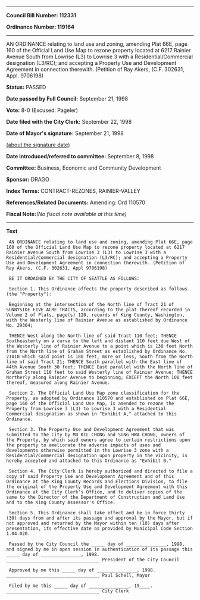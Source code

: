 

********

**Council Bill Number: 112331**
   
**Ordinance Number: 119164**
********

 AN ORDINANCE relating to land use and zoning, amending Plat 66E, page 160 of the Official Land Use Map to rezone property located at 6217 Rainier Avenue South from Lowrise (L3) to Lowrise 3 with a Residential/Commercial designation (L3/RC); and accepting a Property Use and Development Agreement in connection therewith. (Petition of Ray Akers, (C.F. 302631, Appl. 9706198)

**Status:** PASSED
   
**Date passed by Full Council:** September 21, 1998
   
**Vote:** 8-0 (Excused: Pageler)
   
**Date filed with the City Clerk:** September 22, 1998
   
**Date of Mayor's signature:** September 21, 1998
   
[(about the signature date)](/~public/approvaldate.htm)
   
   
   
**Date introduced/referred to committee:** September 8, 1998
   
**Committee:** Business, Economic and Community Development
   
**Sponsor:** DRAGO
   
   
**Index Terms:** CONTRACT-REZONES, RAINIER-VALLEY

**References/Related Documents:** Amending: Ord 110570

**Fiscal Note:**_(No fiscal note available at this time)_

********

**Text**
   
```
 AN ORDINANCE relating to land use and zoning, amending Plat 66E, page 160 of the Official Land Use Map to rezone property located at 6217 Rainier Avenue South from Lowrise 3 (L3) to Lowrise 3 with a Residential/Commercial designation (L3/RC); and accepting a Property Use and Development Agreement in connection therewith. (Petition of Ray Akers, (C.F. 302631, Appl 9706198)

 BE IT ORDAINED BY THE CITY OF SEATTLE AS FOLLOWS:

 Section 1. This Ordinance affects the property described as follows (the "Property"):

 Beginning at the intersection of the North line of Tract 21 of SUNNYSIDE FIVE ACRE TRACTS, according to the plat thereof recorded in Volume 2 of Plats, page(s) 120, records of King County, Washington, with the Westerly line of Rainier Avenue as established by Ordinance No. 29364;

 THENCE West along the North line of said Tract 110 feet; THENCE Southeasterly on a curve to the left and distant 110 feet due West of the Westerly line of Rainier Avenue to a point which is 130 feet North from the North line of Graham Street as established by Ordinance No. 21010 which said point is 180 feet, more or less, South from the North line of said Tract 21; THENCE South parallel with the East line of 44th Avenue South 30 feet; THENCE East parallel with the North line of Graham Street 110 feet to said Westerly line of Rainier Avenue; THENCE Northerly along Rainier Avenue to beginning; EXCEPT the North 100 feet thereof, measured along Rainier Avenue.

 Section 2. The Official Land Use Map zone classification for the Property, as adopted by Ordinance 110570 and established on Plat 66E, page 160 of the Official Land Use Map, is amended to rezone the Property from Lowrise 3 (L3) to Lowrise 3 with a Residential Commercial designation as shown in "Exhibit A," attached to this Ordinance.

 Section 3. The Property Use and Development Agreement that was submitted to the City by MU KIL CHONG and SUNG HWA CHONG, owners of the Property, by which said owners agree to certain restrictions upon the property to ameliorate the adverse impacts of uses and developments otherwise permitted in the Lowrise 3 zone with a Residential/Commercial designation upon property in the vicinity, is hereby accepted and attached to this Ordinance as "Exhibit B."

 Section 4. The City Clerk is hereby authorized and directed to file a copy of said Property Use and Development Agreement and of this Ordinance at the King County Records and Elections Division, to file the original of the Property Use and Development Agreement with this Ordinance at the City Clerk's Office, and to deliver copies of the same to the Director of the Department of Construction and Land Use and to the King County Assessor's Office.

 Section 5. This Ordinance shall take effect and be in force thirty (30) days from and after its passage and approval by the Mayor, but if not approved and returned by the Mayor within ten (10) days after presentation, its effective date as provided by Municipal Code Section 1.04.020.

 Passed by the City Council the _____ day of _______________, 1998, and signed by me in open session in authentication of its passage this _____ day of _______________, 1998. ___________________________________ President of the City Council

 Approved by me this _____ day of _______________, 1998. ___________________________________ Paul Schell, Mayor

 Filed by me this _____ day of _______________, 19____. ___________________________________ City Clerk

```
